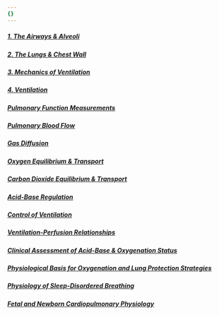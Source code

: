 ```yaml
---
{}
---
```

   
##### [1. The Airways & Alveoli](/not_created.md)   
##### [2. The Lungs & Chest Wall](/not_created.md)   
##### [3. Mechanics of Ventilation](/not_created.md)   
##### [4. Ventilation](/not_created.md)   
##### [Pulmonary Function Measurements](/not_created.md)   
##### [Pulmonary Blood Flow](/not_created.md)   
##### [Gas Diffusion](/not_created.md)   
##### [Oxygen Equilibrium & Transport](/not_created.md)   
##### [Carbon Dioxide Equilibrium & Transport](/not_created.md)   
##### [Acid-Base Regulation](/not_created.md)   
##### [Control of Ventilation](/not_created.md)   
##### [Ventilation-Perfusion Relationships](/not_created.md)   
##### [Clinical Assessment of Acid-Base & Oxygenation Status](/not_created.md)   
##### [Physiological Basis for Oxygenation and Lung Protection Strategies](/not_created.md)   
##### [Physiology of Sleep-Disordered Breathing](/not_created.md)   
##### [Fetal and Newborn Cardiopulmonary Physiology](/not_created.md)